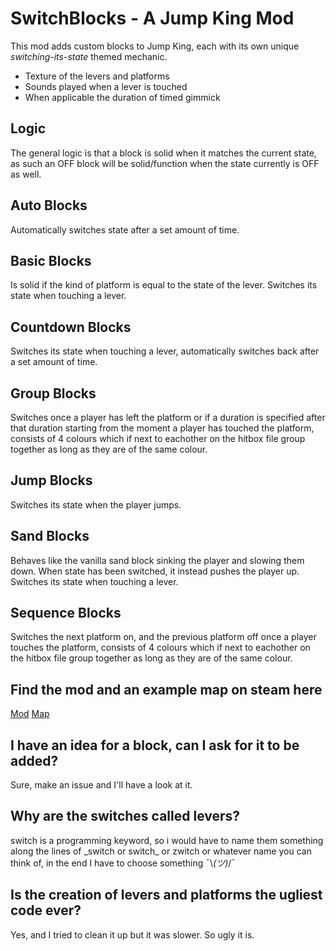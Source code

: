 # SwitchBlocks - A Jump King Mod

This mod adds custom blocks to Jump King, each with its own unique *switching-its-state* themed mechanic.
- Texture of the levers and platforms
- Sounds played when a lever is touched
- When applicable the duration of timed gimmick

## Logic
The general logic is that a block is solid when it matches the current state, as such an OFF block will be solid/function when the state currently is OFF as well.

## Auto Blocks
Automatically switches state after a set amount of time.

## Basic Blocks
Is solid if the kind of platform is equal to the state of the lever.
Switches its state when touching a lever.

## Countdown Blocks
Switches its state when touching a lever, automatically switches back after a set amount of time.

## Group Blocks
Switches once a player has left the platform or if a duration is specified after that duration starting from the moment a player has touched the platform, consists of 4 colours which if next to eachother on the hitbox file group together as long as they are of the same colour. 

## Jump Blocks
Switches its state when the player jumps.

## Sand Blocks
Behaves like the vanilla sand block sinking the player and slowing them down. When state has been switched, it instead pushes the player up.
Switches its state when touching a lever.

## Sequence Blocks
Switches the next platform on, and the previous platform off once a player touches the platform, consists of 4 colours which if next to eachother on the hitbox file group together as long as they are of the same colour. 

## Find the mod and an example map on steam here
[Mod](https://steamcommunity.com/sharedfiles/filedetails/?id=3188962826)
[Map](https://steamcommunity.com/sharedfiles/filedetails/?id=3175561853)

## I have an idea for a block, can I ask for it to be added?
Sure, make an issue and I'll have a look at it.

## Why are the switches called levers?
switch is a programming keyword, so i would have to name them something along the lines of \_switch or switch\_ or zwitch or whatever name you can think of, in the end I have to choose something ¯\\_(ツ)_/¯

## Is the creation of levers and platforms the ugliest code ever?
Yes, and I tried to clean it up but it was slower. So ugly it is.
